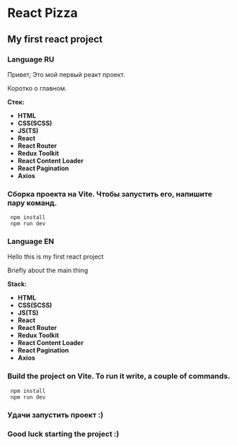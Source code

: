 # React Pizza

## My first react project

### Language RU

Привет, Это мой первый реакт проект.

Коротко о главном.

**Стек:**

- **HTML**
- **CSS(SCSS)**
- **JS(TS)**
- **React**
- **React Router**
- **Redux Toolkit**
- **React Content Loader**
- **React Pagination**
- **Axios**

### Сборка проекта на Vite. Чтобы запустить его, напишите пару команд.

```
 npm install
 npm run dev
```

### Language EN

Hello this is my first react project

Briefly about the main thing

**Stack:**

- **HTML**
- **CSS(SCSS)**
- **JS(TS)**
- **React**
- **React Router**
- **Redux Toolkit**
- **React Content Loader**
- **React Pagination**
- **Axios**

### Build the project on Vite. To run it write, a couple of commands.

```
 npm install
 npm run dev
```

### Удачи запустить проект :)

### Good luck starting the project :)
